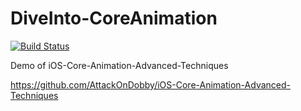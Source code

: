 # DiveInto-CoreAnimation

[![Build Status](https://travis-ci.org/zqpmaster/DiveInto-CoreAnimation.svg?branch=master)](https://travis-ci.org/zqpmaster/DiveInto-CoreAnimation)

Demo of iOS-Core-Animation-Advanced-Techniques

https://github.com/AttackOnDobby/iOS-Core-Animation-Advanced-Techniques
